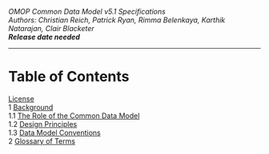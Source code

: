 *OMOP Common Data Model v5.1 Specifications*
<br>*Authors: Christian Reich, Patrick Ryan, Rimma Belenkaya, Karthik Natarajan, Clair Blacketer*
<br>***Release date needed***

---

# Table of Contents

[License](License.md)
<br>  1 [Background](Background/Background.md)
<br>  1.1 [The Role of the Common Data Model](Background/TheRoleoftheCommonDataModel.md)
<br>  1.2 [Design Principles](Background/DesignPrinciples.md)
<br>  1.3 [Data Model Conventions](Background/DataModelConventions.md)
<br>2 [Glossary of Terms](GlossaryofTerms.md)
